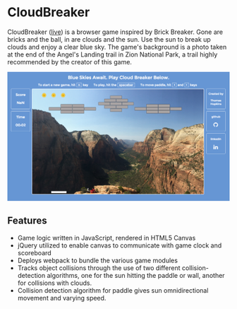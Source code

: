 # CloudBreaker
CloudBreaker ([live](http://www.thomashopkins.tech/Cloud-Breaker/)) is a browser game inspired by Brick Breaker. Gone are bricks and the ball, in are clouds and the sun.
Use the sun to break up clouds and enjoy a clear blue sky. The game's background is a photo taken at the end of the Angel's Landing trail in Zion National Park, a trail highly recommended by the creator of this game.

[![alt tag](https://github.com/thomasjohnhopkins/Cloud-Breaker/blob/gh-pages/images/cloud-breaker.PNG)](http://www.thomashopkins.tech/Cloud-Breaker/)

## Features
 - Game logic written in JavaScript, rendered in HTML5 Canvas
 - jQuery utilized to enable canvas to communicate with game clock and scoreboard
 - Deploys webpack to bundle the various game modules
 - Tracks object collisions through the use of two different collision-detection algorithms, one for the sun hitting the paddle or wall, another for collisions with clouds.
 - Collision detection algorithm for paddle gives sun omnidirectional movement and varying speed.
